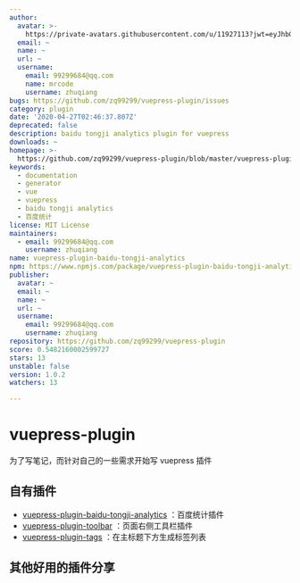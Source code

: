 ```yaml
---
author:
  avatar: >-
    https://private-avatars.githubusercontent.com/u/11927113?jwt=eyJhbGciOiJIUzI1NiIsInR5cCI6IkpXVCJ9.eyJpc3MiOiJnaXRodWIuY29tIiwiYXVkIjoicmF3LmdpdGh1YnVzZXJjb250ZW50LmNvbSIsImtleSI6ImtleTEiLCJleHAiOjE3MzQ2NzQwNDAsIm5iZiI6MTczNDY3Mjg0MCwicGF0aCI6Ii91LzExOTI3MTEzIn0.OMjXWBDdakxXUUko58gq9hunbzq-3PAWG1rM_DMvYos&v=4
  email: ~
  name: ~
  url: ~
  username:
    email: 99299684@qq.com
    name: mrcode
    username: zhuqiang
bugs: https://github.com/zq99299/vuepress-plugin/issues
category: plugin
date: '2020-04-27T02:46:37.807Z'
deprecated: false
description: baidu tongji analytics plugin for vuepress
downloads: ~
homepage: >-
  https://github.com/zq99299/vuepress-plugin/blob/master/vuepress-plugin-baidu-tongji-analytics/README.md
keywords:
  - documentation
  - generator
  - vue
  - vuepress
  - baidu tongji analytics
  - 百度统计
license: MIT License
maintainers:
  - email: 99299684@qq.com
    username: zhuqiang
name: vuepress-plugin-baidu-tongji-analytics
npm: https://www.npmjs.com/package/vuepress-plugin-baidu-tongji-analytics
publisher:
  avatar: ~
  email: ~
  name: ~
  url: ~
  username:
    email: 99299684@qq.com
    username: zhuqiang
repository: https://github.com/zq99299/vuepress-plugin
score: 0.5482160002599727
stars: 13
unstable: false
version: 1.0.2
watchers: 13

---
```


# vuepress-plugin

为了写笔记，而针对自己的一些需求开始写 vuepress 插件

## 自有插件

- [vuepress-plugin-baidu-tongji-analytics](./vuepress-plugin-baidu-tongji-analytics/README.md)
：百度统计插件
- [vuepress-plugin-toolbar](./vuepress-plugin-toolbar/README.md)
：页面右侧工具栏插件
- [vuepress-plugin-tags](./vuepress-plugin-tags/README.md)
  ：在主标题下方生成标签列表

## 其他好用的插件分享
